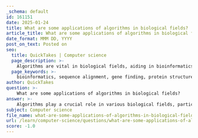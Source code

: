 ```yaml
---
_schema: default
id: 161151
date: 2025-01-24
title: What are some applications of algorithms in biological fields?
article_title: What are some applications of algorithms in biological fields?
date_format: MMM DD, YYYY
post_on_text: Posted on
seo:
  title: QuickTakes | Computer science
  page_description: >-
    Algorithms are vital in biological fields, aiding in bioinformatics, mathematical modeling, combinatorial mathematics, machine learning, and CRISPR, thus enhancing research and healthcare outcomes.
  page_keywords: >-
    bioinformatics, sequence alignment, gene finding, protein structure prediction, mathematical modeling, health care optimization, combinatorial mathematics, phylogenetic trees, SNP analysis, machine learning, disease diagnosis, image detection, CRISPR, genome editing, algorithms in biology, computational biology
author: QuickTakes
question: >-
    What are some applications of algorithms in biological fields?
answer: >-
    Algorithms play a crucial role in various biological fields, particularly in computational biology and bioinformatics. Here are some key applications:\n\n1. **Bioinformatics**: Algorithms are fundamental in bioinformatics for tasks such as:\n   - **Sequence Alignment**: Algorithms based on dynamic programming are used to align DNA, RNA, or protein sequences. This is essential for understanding genetic relationships and evolutionary biology.\n   - **Gene Finding**: Algorithms help identify genes within a DNA sequence, which is critical for genomics and understanding gene functions.\n   - **Protein Structure Prediction**: Sophisticated algorithms predict the three-dimensional structure of proteins based on their amino acid sequences, aiding in drug design and understanding biological functions.\n\n2. **Mathematical Modeling in Medicine**: Algorithms are used to create mathematical models that simulate biological processes. For example:\n   - **Whole Cell Models**: These models simulate the behavior of bacteria, such as MRSA, under various conditions, helping researchers develop new treatment methods.\n   - **Resource Allocation**: Algorithms can optimize resource allocation in healthcare systems, improving efficiency and patient outcomes.\n\n3. **Combinatorial Mathematics in Genomics**: Algorithms that utilize combinatorial mathematics are essential for:\n   - **Phylogenetic Tree Construction**: These algorithms analyze genomic data to infer evolutionary relationships among species.\n   - **Statistical Analysis of SNP Data**: Algorithms are employed to analyze single nucleotide polymorphisms (SNPs) and identify genetic variations.\n\n4. **Machine Learning in Healthcare**: Algorithms, particularly machine learning techniques, are increasingly used for:\n   - **Disease Diagnosis**: Support Vector Machines (SVMs) and other classification algorithms are applied to classify different types of cancer and other diseases based on medical data.\n   - **Image Detection**: Pre-trained models improve the accuracy of image detection in healthcare, facilitating better diagnosis and treatment planning.\n\n5. **CRISPR and Genome Editing**: Algorithms assist in optimizing target site selection and gRNA design for CRISPR-based genome editing, enhancing the specificity and efficiency of genetic modifications.\n\nThese applications illustrate the significant impact of algorithms in advancing biological research, improving healthcare outcomes, and facilitating the understanding of complex biological systems.
subject: Computer science
file_name: what-are-some-applications-of-algorithms-in-biological-fields.md
url: /learn/computer-science/questions/what-are-some-applications-of-algorithms-in-biological-fields
score: -1.0
---
```


&nbsp;